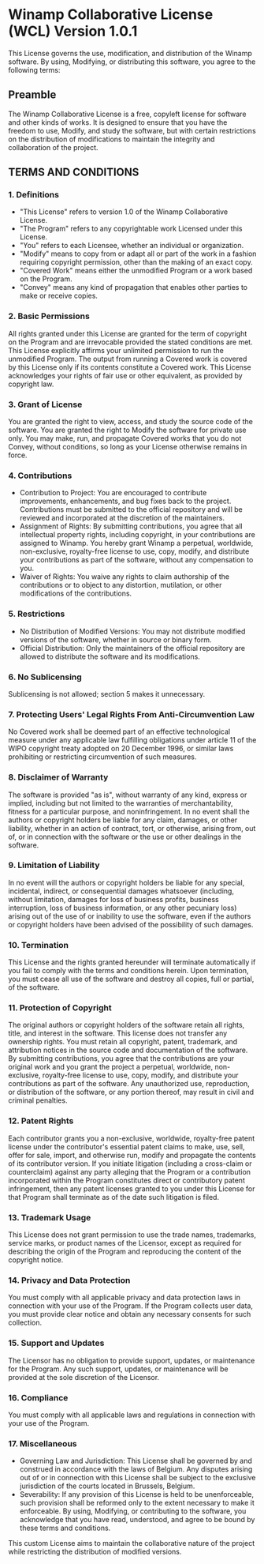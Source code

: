 # Winamp Collaborative License (WCL) Version 1.0.1

This License governs the use, modification, and distribution of the Winamp software. 
By using, Modifying, or distributing this software, you agree to the following terms:

## Preamble
The Winamp Collaborative License is a free, copyleft license for software and other kinds of works. It is designed to ensure that you have the freedom to use, Modify, and study the software, but with certain restrictions on the distribution of modifications to maintain the integrity and collaboration of the project.

## TERMS AND CONDITIONS

### 1. Definitions
- "This License" refers to version 1.0 of the Winamp Collaborative License.
- "The Program" refers to any copyrightable work Licensed under this License.
- "You" refers to each Licensee, whether an individual or organization.
- "Modify" means to copy from or adapt all or part of the work in a fashion requiring copyright permission, other than the making of an exact copy.
- "Covered Work" means either the unmodified Program or a work based on the Program.
- "Convey" means any kind of propagation that enables other parties to make or receive copies.

### 2. Basic Permissions
All rights granted under this License are granted for the term of copyright on the Program and are irrevocable provided the stated conditions are met. This License explicitly affirms your unlimited permission to run the unmodified Program. The output from running a Covered work is covered by this License only if its contents constitute a Covered work. This License acknowledges your rights of fair use or other equivalent, as provided by copyright law.

### 3. Grant of License
You are granted the right to view, access, and study the source code of the software.
You are granted the right to Modify the software for private use only. You may make, run, and propagate Covered works that you do not Convey, without conditions, so long as your License otherwise remains in force.

### 4. Contributions
- Contribution to Project: You are encouraged to contribute improvements, enhancements, and bug fixes back to the project. Contributions must be submitted to the official repository and will be reviewed and incorporated at the discretion of the maintainers.
- Assignment of Rights: By submitting contributions, you agree that all intellectual property rights, including copyright, in your contributions are assigned to Winamp. You hereby grant Winamp a perpetual, worldwide, non-exclusive, royalty-free license to use, copy, modify, and distribute your contributions as part of the software, without any compensation to you.
- Waiver of Rights: You waive any rights to claim authorship of the contributions or to object to any distortion, mutilation, or other modifications of the contributions.

### 5. Restrictions
- No Distribution of Modified Versions: You may not distribute modified versions of the software, whether in source or binary form.
- Official Distribution: Only the maintainers of the official repository are allowed to distribute the software and its modifications.

### 6. No Sublicensing
Sublicensing is not allowed; section 5 makes it unnecessary.

### 7. Protecting Users' Legal Rights From Anti-Circumvention Law

No Covered work shall be deemed part of an effective technological measure under any applicable law fulfilling obligations under article 11 of the WIPO copyright treaty adopted on 20 December 1996, or similar laws prohibiting or restricting circumvention of such measures.

### 8. Disclaimer of Warranty
The software is provided "as is", without warranty of any kind, express or implied, including but not limited to the warranties of merchantability, fitness for a particular purpose, and noninfringement. In no event shall the authors or copyright holders be liable for any claim, damages, or other liability, whether in an action of contract, tort, or otherwise, arising from, out of, or in connection with the software or the use or other dealings in the software.

### 9. Limitation of Liability
In no event will the authors or copyright holders be liable for any special, incidental, indirect, or consequential damages whatsoever (including, without limitation, damages for loss of business profits, business interruption, loss of business information, or any other pecuniary loss) arising out of the use of or inability to use the software, even if the authors or copyright holders have been advised of the possibility of such damages.

### 10. Termination
This License and the rights granted hereunder will terminate automatically if you fail to comply with the terms and conditions herein. Upon termination, you must cease all use of the software and destroy all copies, full or partial, of the software.

### 11. Protection of Copyright
The original authors or copyright holders of the software retain all rights, title, and interest in the software. This license does not transfer any ownership rights.
You must retain all copyright, patent, trademark, and attribution notices in the source code and documentation of the software.
By submitting contributions, you agree that the contributions are your original work and you grant the project a perpetual, worldwide, non-exclusive, royalty-free license to use, copy, modify, and distribute your contributions as part of the software.
Any unauthorized use, reproduction, or distribution of the software, or any portion thereof, may result in civil and criminal penalties.

### 12. Patent Rights
Each contributor grants you a non-exclusive, worldwide, royalty-free patent license under the contributor's essential patent claims to make, use, sell, offer for sale, import, and otherwise run, modify and propagate the contents of its contributor version.
If you initiate litigation (including a cross-claim or counterclaim) against any party alleging that the Program or a contribution incorporated within the Program constitutes direct or contributory patent infringement, then any patent licenses granted to you under this License for that Program shall terminate as of the date such litigation is filed.

### 13. Trademark Usage
This License does not grant permission to use the trade names, trademarks, service marks, or product names of the Licensor, except as required for describing the origin of the Program and reproducing the content of the copyright notice.

### 14. Privacy and Data Protection
You must comply with all applicable privacy and data protection laws in connection with your use of the Program.
If the Program collects user data, you must provide clear notice and obtain any necessary consents for such collection.

### 15. Support and Updates
The Licensor has no obligation to provide support, updates, or maintenance for the Program. Any such support, updates, or maintenance will be provided at the sole discretion of the Licensor.

### 16. Compliance 
You must comply with all applicable laws and regulations in connection with your use of the Program.

### 17. Miscellaneous
- Governing Law and Jurisdiction: This License shall be governed by and construed in accordance with the laws of Belgium. Any disputes arising out of or in connection with this License shall be subject to the exclusive jurisdiction of the courts located in Brussels, Belgium.
- Severability: If any provision of this License is held to be unenforceable, such provision shall be reformed only to the extent necessary to make it enforceable.
By using, Modifying, or contributing to the software, you acknowledge that you have read, understood, and agree to be bound by these terms and conditions.
 
This custom License aims to maintain the collaborative nature of the project while restricting the distribution of modified versions.

